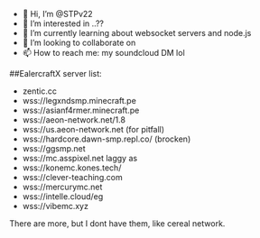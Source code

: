 - 👋 Hi, I’m @STPv22
- 👀 I’m interested in ..??
- 🌱 I’m currently learning about websocket servers and node.js
- 💞️ I’m looking to collaborate on 
- 📫 How to reach me: my soundcloud DM lol

##EalercraftX server list:

- zentic.cc
- wss://legxndsmp.minecraft.pe
- wss://asianf4rmer.minecraft.pe
- wss://aeon-network.net/1.8
- wss://us.aeon-network.net (for pitfall)
- wss://hardcore.dawn-smp.repl.co/ (brocken)
- wss://ggsmp.net
- wss://mc.asspixel.net laggy as
- wss://konemc.kones.tech/
- wss://clever-teaching.com
- wss://mercurymc.net
- wss://intelle.cloud/eg
- wss://vibemc.xyz

There are more, but I dont have them, like cereal network.

